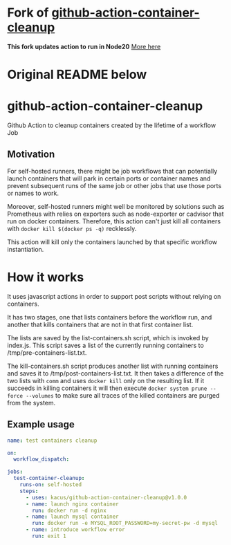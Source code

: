 # Fork of [github-action-container-cleanup](https://github.com/waycarbon/github-action-container-cleanup)

**This fork updates action to run in Node20**
[More here](https://github.blog/changelog/2023-09-22-github-actions-transitioning-from-node-16-to-node-20/)

# Original README below

# github-action-container-cleanup

Github Action to cleanup containers created by the lifetime of a workflow Job

## Motivation

For self-hosted runners, there might be job workflows that can potentially launch containers
that will park in certain ports or container names and prevent subsequent runs of the same job
or other jobs that use those ports or names to work.

Moreover, self-hosted runners might well be monitored by solutions such as Prometheus with relies
on exporters such as node-exporter or cadvisor that run on docker containers. Therefore, this
action can't just kill all containers with `docker kill $(docker ps -q)` recklessly.

This action will kill only the containers launched by that specific workflow instantiation.

# How it works

It uses javascript actions in order to support post scripts without relying on containers.

It has two stages, one that lists containers before the workflow run, and another that kills
containers that are not in that first container list.

The lists are saved by the list-containers.sh script, which is invoked by index.js. This
script saves a list of the currently running containers to /tmp/pre-containers-list.txt.

The kill-containers.sh script produces another list with running containers and saves it
to /tmp/post-containers-list.txt. It then takes a difference of the two lists with `comm`
and uses `docker kill` only on the resulting list. If it succeeds in killing containers
it will then execute `docker system prune --force --volumes` to make sure all traces of
the killed containers are purged from the system.

## Example usage

```yml
name: test containers cleanup

on:
  workflow_dispatch:

jobs:
  test-container-cleanup:
    runs-on: self-hosted
    steps:
      - uses: kacus/github-action-container-cleanup@v1.0.0
      - name: launch nginx container
        run: docker run -d nginx
      - name: launch mysql container
        run: docker run -e MYSQL_ROOT_PASSWORD=my-secret-pw -d mysql
      - name: introduce workflow error
        run: exit 1
```
